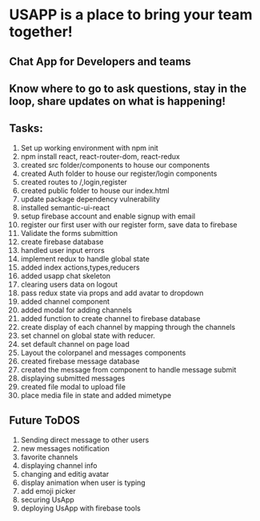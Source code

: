 # USAPP is a place to bring your team together!

## Chat App for Developers and teams

## Know where to go to ask questions, stay in the loop, share updates on what is happening!

## Tasks:

1. Set up working environment with npm init
2. npm install react, react-router-dom, react-redux
3. created src folder/components to house our components
4. created Auth folder to house our register/login components
5. created routes to /,login,register
6. created public folder to house our index.html
7. update package dependency vulnerability
8. installed semantic-ui-react
9. setup firebase account and enable signup with email
10. register our first user with our register form, save data to firebase
11. Validate the forms submittion
12. create firebase database
13. handled user input errors
14. implement redux to handle global state
15. added index actions,types,reducers
16. added usapp chat skeleton
17. clearing users data on logout
18. pass redux state via props and add avatar to dropdown
19. added channel component
20. added modal for adding channels
21. added function to create channel to firebase database
22. create display of each channel by mapping through the channels
23. set channel on global state with reducer.
24. set default channel on page load
25. Layout the colorpanel and messages components
26. created firebase message database
27. created the message from component to handle message submit
28. displaying submitted messages
29. created file modal to upload file
30. place media file in state and added mimetype

## Future ToDOS

1. Sending direct message to other users
2. new messages notification
3. favorite channels
4. displaying channel info
5. changing and editig avatar
6. display animation when user is typing
7. add emoji picker
8. securing UsApp
9. deploying UsApp with firebase tools
